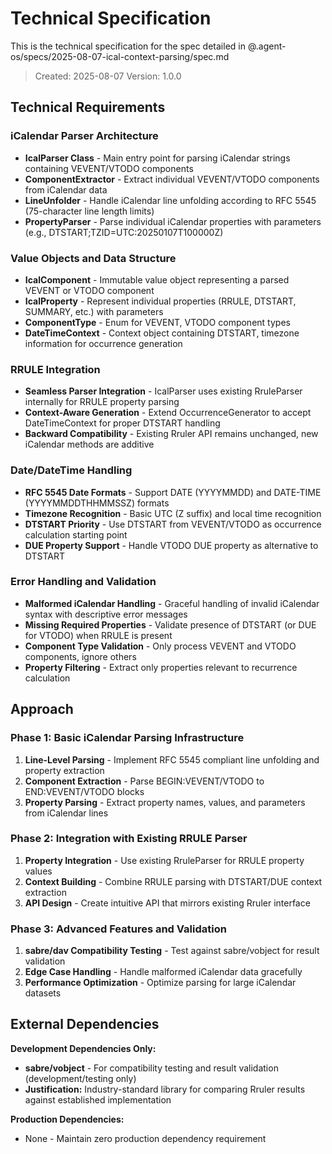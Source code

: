 # Technical Specification

This is the technical specification for the spec detailed in @.agent-os/specs/2025-08-07-ical-context-parsing/spec.md

> Created: 2025-08-07
> Version: 1.0.0

## Technical Requirements

### iCalendar Parser Architecture

- **IcalParser Class** - Main entry point for parsing iCalendar strings containing VEVENT/VTODO components
- **ComponentExtractor** - Extract individual VEVENT/VTODO components from iCalendar data
- **LineUnfolder** - Handle iCalendar line unfolding according to RFC 5545 (75-character line length limits)
- **PropertyParser** - Parse individual iCalendar properties with parameters (e.g., DTSTART;TZID=UTC:20250107T100000Z)

### Value Objects and Data Structure

- **IcalComponent** - Immutable value object representing a parsed VEVENT or VTODO component
- **IcalProperty** - Represent individual properties (RRULE, DTSTART, SUMMARY, etc.) with parameters
- **ComponentType** - Enum for VEVENT, VTODO component types
- **DateTimeContext** - Context object containing DTSTART, timezone information for occurrence generation

### RRULE Integration

- **Seamless Parser Integration** - IcalParser uses existing RruleParser internally for RRULE property parsing
- **Context-Aware Generation** - Extend OccurrenceGenerator to accept DateTimeContext for proper DTSTART handling
- **Backward Compatibility** - Existing Rruler API remains unchanged, new iCalendar methods are additive

### Date/DateTime Handling

- **RFC 5545 Date Formats** - Support DATE (YYYYMMDD) and DATE-TIME (YYYYMMDDTHHMMSSZ) formats
- **Timezone Recognition** - Basic UTC (Z suffix) and local time recognition
- **DTSTART Priority** - Use DTSTART from VEVENT/VTODO as occurrence calculation starting point
- **DUE Property Support** - Handle VTODO DUE property as alternative to DTSTART

### Error Handling and Validation

- **Malformed iCalendar Handling** - Graceful handling of invalid iCalendar syntax with descriptive error messages
- **Missing Required Properties** - Validate presence of DTSTART (or DUE for VTODO) when RRULE is present
- **Component Type Validation** - Only process VEVENT and VTODO components, ignore others
- **Property Filtering** - Extract only properties relevant to recurrence calculation

## Approach

### Phase 1: Basic iCalendar Parsing Infrastructure

1. **Line-Level Parsing** - Implement RFC 5545 compliant line unfolding and property extraction
2. **Component Extraction** - Parse BEGIN:VEVENT/VTODO to END:VEVENT/VTODO blocks
3. **Property Parsing** - Extract property names, values, and parameters from iCalendar lines

### Phase 2: Integration with Existing RRULE Parser

1. **Property Integration** - Use existing RruleParser for RRULE property values
2. **Context Building** - Combine RRULE parsing with DTSTART/DUE context extraction
3. **API Design** - Create intuitive API that mirrors existing Rruler interface

### Phase 3: Advanced Features and Validation

1. **sabre/dav Compatibility Testing** - Test against sabre/vobject for result validation
2. **Edge Case Handling** - Handle malformed iCalendar data gracefully
3. **Performance Optimization** - Optimize parsing for large iCalendar datasets

## External Dependencies

**Development Dependencies Only:**
- **sabre/vobject** - For compatibility testing and result validation (development/testing only)
- **Justification:** Industry-standard library for comparing Rruler results against established implementation

**Production Dependencies:**
- None - Maintain zero production dependency requirement